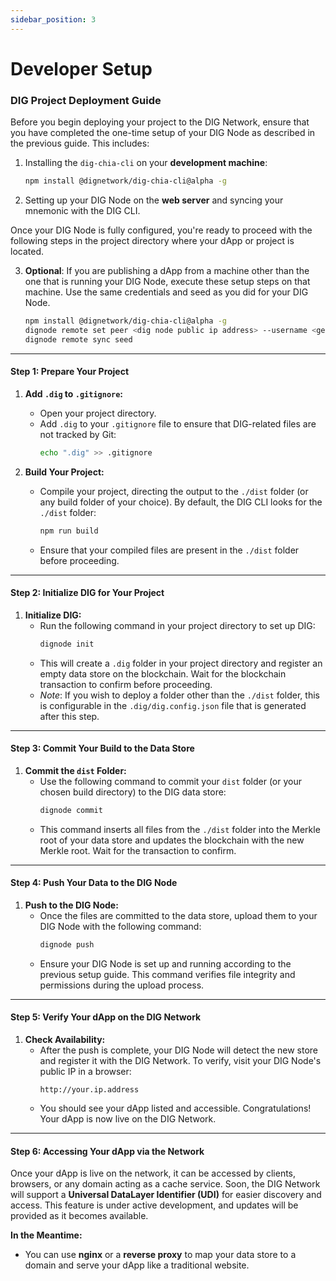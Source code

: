 ```yaml
---
sidebar_position: 3
---
```


# Developer Setup

### DIG Project Deployment Guide

Before you begin deploying your project to the DIG Network, ensure that you have completed the one-time setup of your DIG Node as described in the previous guide. This includes:

1. Installing the `dig-chia-cli` on your **development machine**:
   ```bash
   npm install @dignetwork/dig-chia-cli@alpha -g
   ```

2. Setting up your DIG Node on the **web server** and syncing your mnemonic with the DIG CLI.

Once your DIG Node is fully configured, you're ready to proceed with the following steps in the project directory where your dApp or project is located.

3. **Optional**: If you are publishing a dApp from a machine other than the one that is running your DIG Node, execute these setup steps on that machine. Use the same credentials and seed as you did for your DIG Node.

   ```bash
   npm install @dignetwork/dig-chia-cli@alpha -g
   dignode remote set peer <dig node public ip address> --username <generated username> --password <generated password>
   dignode remote sync seed
   ```

---

#### Step 1: Prepare Your Project

1. **Add `.dig` to `.gitignore`:**
   - Open your project directory.
   - Add `.dig` to your `.gitignore` file to ensure that DIG-related files are not tracked by Git:
     ```bash
     echo ".dig" >> .gitignore
     ```

2. **Build Your Project:**
   - Compile your project, directing the output to the `./dist` folder (or any build folder of your choice). By default, the DIG CLI looks for the `./dist` folder:
     ```bash
     npm run build
     ```
   - Ensure that your compiled files are present in the `./dist` folder before proceeding.

---

#### Step 2: Initialize DIG for Your Project

1. **Initialize DIG:**
   - Run the following command in your project directory to set up DIG:
     ```bash
     dignode init
     ```
   - This will create a `.dig` folder in your project directory and register an empty data store on the blockchain. Wait for the blockchain transaction to confirm before proceeding.
   - *Note*: If you wish to deploy a folder other than the `./dist` folder, this is configurable in the `.dig/dig.config.json` file that is generated after this step.

---

#### Step 3: Commit Your Build to the Data Store

1. **Commit the `dist` Folder:**
   - Use the following command to commit your `dist` folder (or your chosen build directory) to the DIG data store:
     ```bash
     dignode commit
     ```
   - This command inserts all files from the `./dist` folder into the Merkle root of your data store and updates the blockchain with the new Merkle root. Wait for the transaction to confirm.

---

#### Step 4: Push Your Data to the DIG Node

1. **Push to the DIG Node:**
   - Once the files are committed to the data store, upload them to your DIG Node with the following command:
     ```bash
     dignode push
     ```
   - Ensure your DIG Node is set up and running according to the previous setup guide. This command verifies file integrity and permissions during the upload process.

---

#### Step 5: Verify Your dApp on the DIG Network

1. **Check Availability:**
   - After the push is complete, your DIG Node will detect the new store and register it with the DIG Network. To verify, visit your DIG Node's public IP in a browser:
     ```http
     http://your.ip.address
     ```
   - You should see your dApp listed and accessible. Congratulations! Your dApp is now live on the DIG Network.

---

#### Step 6: Accessing Your dApp via the Network

Once your dApp is live on the network, it can be accessed by clients, browsers, or any domain acting as a cache service. Soon, the DIG Network will support a **Universal DataLayer Identifier (UDI)** for easier discovery and access. This feature is under active development, and updates will be provided as it becomes available.

**In the Meantime:**
- You can use **nginx** or a **reverse proxy** to map your data store to a domain and serve your dApp like a traditional website.